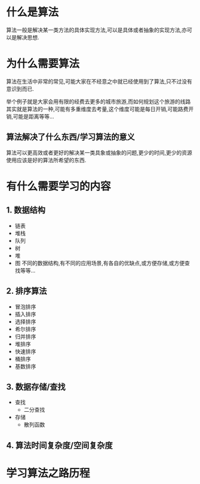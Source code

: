 # 什么是算法
算法一般是解决某一类方法的具体实现方法,可以是具体或者抽象的实现方法,亦可以是解决思想.

# 为什么需要算法
算法在生活中非常的常见,可能大家在不经意之中就已经使用到了算法,只不过没有意识到而已.

举个例子就是大家会用有限的经费去更多的城市旅游,而如何规划这个旅游的线路其实就是算法的一种,可能有多重维度去考量,这个维度可能是每日开销,可能路费开销,可能是距离等等...

## 算法解决了什么东西/学习算法的意义
算法可以更高效或者更好的解决某一类具象或抽象的问题,更少的时间,更少的资源使用应该是好的算法所希望的东西.


# 有什么需要学习的内容
## 1. 数据结构
- 链表
- 堆栈
- 队列
- 树
- 堆
- 图
不同的数据结构,有不同的应用场景,有各自的优缺点,或方便存储,或方便查找等等...

## 2. 排序算法
- 冒泡排序
- 插入排序
- 选择排序
- 希尔排序
- 归并排序
- 堆排序
- 快速排序
- 桶排序
- 基数排序


## 3. 数据存储/查找
- 查找
    - 二分查找
- 存储
    - 散列函数

## 4. 算法时间复杂度/空间复杂度

# 学习算法之路历程
